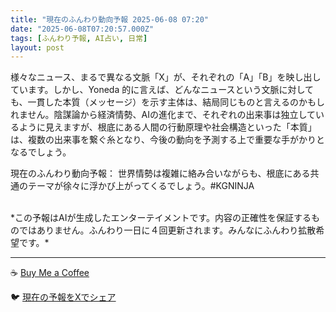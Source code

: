 ```yaml
---
title: "現在のふんわり動向予報 2025-06-08 07:20"
date: "2025-06-08T07:20:57.000Z"
tags: [ふんわり予報, AI占い, 日常]
layout: post
---
```


様々なニュース、まるで異なる文脈「X」が、それぞれの「A」「B」を映し出しています。しかし、Yoneda 的に言えば、どんなニュースという文脈に対しても、一貫した本質（メッセージ）を示す主体は、結局同じものと言えるのかもしれません。陰謀論から経済情勢、AIの進化まで、それぞれの出来事は独立しているように見えますが、根底にある人間の行動原理や社会構造といった「本質」は、複数の出来事を繋ぐ糸となり、今後の動向を予測する上で重要な手がかりとなるでしょう。

現在のふんわり動向予報：
世界情勢は複雑に絡み合いながらも、根底にある共通のテーマが徐々に浮かび上がってくるでしょう。#KGNINJA

<br>
*この予報はAIが生成したエンターテイメントです。内容の正確性を保証するものではありません。ふんわり一日に４回更新されます。みんなにふんわり拡散希望です。*

---
☕️ [Buy Me a Coffee](https://www.buymeacoffee.com/kgninja)

🐦 [現在の予報をXでシェア](https://twitter.com/intent/tweet?text=%E7%8F%BE%E5%9C%A8%E3%81%AE%E3%81%B5%E3%82%93%E3%82%8F%E3%82%8A%E4%BA%88%E5%A0%B1%3A%20%E3%80%8C%E6%A7%98%E3%80%85%E3%81%AA%E3%83%8B%E3%83%A5%E3%83%BC%E3%82%B9%E3%80%81%E3%81%BE%E3%82%8B%E3%81%A7%E7%95%B0%E3%81%AA%E3%82%8B%E6%96%87%E8%84%88%E3%80%8CX%E3%80%8D%E3%81%8C%E3%80%81%E3%81%9D%E3%82%8C%E3%81%9E%E3%82%8C%E3%81%AE%E3%80%8CA%E3%80%8D%E3%80%8CB%E3%80%8D%E3%82%92%E6%98%A0%E3%81%97%E5%87%BA%E3%81%97%E3%81%A6%E3%81%84%E3%81%BE%E3%81%99%E3%80%82%E3%80%8D%23KGNINJA%20%E7%B6%9A%E3%81%8D%E3%81%AF%E3%83%96%E3%83%AD%E3%82%B0%E3%81%A7%EF%BC%81%F0%9F%91%87&url=https%3A%2F%2Fkg-ninja.github.io%2FFunwariyoso%2F)

